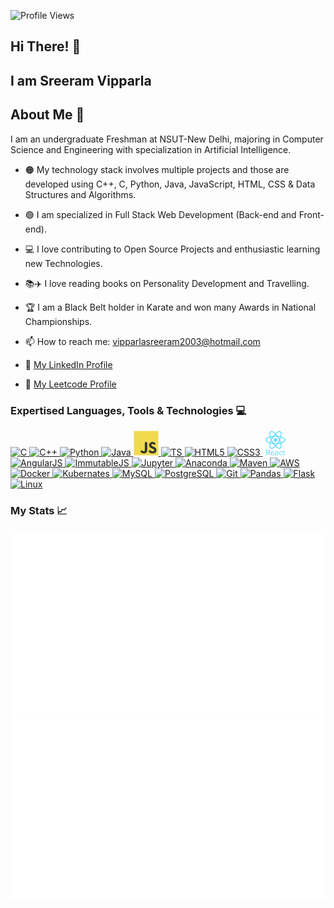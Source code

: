 
![Profile Views](https://komarev.com/ghpvc/?username=SreeramVipparla&color=blue)

## Hi There! 👋
## I am Sreeram Vipparla 

## About Me :man:
I am an undergraduate Freshman at NSUT-New Delhi, majoring in Computer Science and Engineering with specialization in Artificial Intelligence.
- :orange_circle: My technology stack involves multiple projects and those are developed using C++, C, Python, Java, JavaScript, HTML, CSS & Data Structures and Algorithms.

- :green_circle: I am specialized in Full Stack Web Development (Back-end and Front-end).

- :computer: I love contributing to Open Source Projects and enthusiastic learning new Technologies.

-  :books::airplane: I love reading books on Personality Development and Travelling.
- :trophy: I am a Black Belt holder in Karate and won many Awards in National Championships.

- 📫 How to reach me: vipparlasreeram2003@hotmail.com
 - 📝 [My LinkedIn Profile](https://www.linkedin.com/in/sreeram-vipparla/)
 - 📝 [My Leetcode Profile](https://leetcode.com/Sreeram_Vipparla/)
### Expertised Languages, Tools & Technologies :computer: 
<p>
<a href="https://www.programiz.com/c-programming" target="_blank">  
<img src="https://cdn.jsdelivr.net/gh/devicons/devicon/icons/c/c-original.svg" alt="C" width="40" height="40"/>
</a>

<a href="https://www.programiz.com/cpp-programming" target="_blank"> 
<img src="https://cdn.jsdelivr.net/gh/devicons/devicon/icons/cplusplus/cplusplus-original.svg" alt="C++" width="40" height="40"/> 
</a>

<a href="https://www.python.org/" target="_blank">
<img src="https://cdn.jsdelivr.net/gh/devicons/devicon/icons/python/python-original.svg" alt="Python" width="40" height="40"/> 
</a>
 
<a href="https://www.java.com/en/" target="_blank">
<img src="https://cdn.jsdelivr.net/gh/devicons/devicon/icons/java/java-original-wordmark.svg" alt="Java" width="40" height="40"/> 
</a>
  <a href="https://developer.mozilla.org/en-US/docs/Web/JavaScript" target="_blank"> <img src="https://raw.githubusercontent.com/devicons/devicon/master/icons/javascript/javascript-original.svg" alt="javascript" width="40" height="40"/> </a>
 
<a href="https://www.typescriptlang.org/" target="_blank">
<img src="https://cdn.jsdelivr.net/gh/devicons/devicon/icons/typescript/typescript-original.svg" alt="TS" width="40" height="40"/> 
</a>

 <a href="https://html.com/" target="_blank">
<img src="https://cdn.jsdelivr.net/gh/devicons/devicon/icons/html5/html5-original.svg" alt="HTML5" width="40" height="40"/> 
</a>
 <a href="https://developer.mozilla.org/en-US/docs/Web/CSS" target="_blank">
<img src="https://cdn.jsdelivr.net/gh/devicons/devicon/icons/css3/css3-original.svg" alt="CSS3" width="40" height="40"/> 

<a href="https://reactjs.org/" target="_blank"> 
 <img src="https://raw.githubusercontent.com/devicons/devicon/master/icons/react/react-original-wordmark.svg" alt="react" width="40" height="40"/> 
  </a>
  
 
<a href="https://angularjs.org/" target="_blank"> 
<img src="https://cdn.jsdelivr.net/gh/devicons/devicon/icons/angularjs/angularjs-original.svg"  alt="AngularJS" width="40" height="40"/> 
  </a>

 <a href="https://immutable-js.com/" target="_blank">
<img src="https://user-images.githubusercontent.com/86887626/135575700-9dbc01a0-b1f8-4316-a7cb-ddc7b41f1e38.png"  alt="ImmutableJS" width="40" height="40"/>
</a>

 <a href="https://jupyter.org/" target="_blank">
<img src="https://cdn.jsdelivr.net/gh/devicons/devicon/icons/jupyter/jupyter-original-wordmark.svg" alt="Jupyter" width="40" height="40"/>
</a>
 
<a href="https://https://www.anaconda.com/" target="_blank">
<img src="https://avatars.githubusercontent.com/u/22454001?s=200&v=4" alt="Anaconda" width="40" height="40"/>
 </a>
<a href="https://maven.apache.org/" target="_blank">
<img src="https://user-images.githubusercontent.com/86887626/146342729-9c37338c-5ba4-4bc7-b01a-076addec353b.jpg" alt="Maven" width="50" height="50"/>
  </a>
 <a href="https://aws.amazon.com/" target="_blank">
<img src="https://uxwing.com/wp-content/themes/uxwing/download/10-brands-and-social-media/aws.png" alt="AWS" width="40" height="40"/>
  </a>
   
 <a href="https://www.docker.com/" target="_blank">
<img src="https://cdn.jsdelivr.net/gh/devicons/devicon/icons/docker/docker-original.svg" alt="Docker" width="50" height="50"/>
  </a>

 <a href="https://kubernetes.io/" target="_blank">
 <img src="https://miro.medium.com/max/921/1*8SYu5M6ouDaeVqJMk1_dDg.png" alt="Kubernates" width="50" height="40"/>
 </a>
   
<a href="https://www.mysql.com/" target="_blank">
<img src="https://cdn.jsdelivr.net/gh/devicons/devicon/icons/mysql/mysql-original.svg" alt="MySQL" width="40" height="50"/>
</a>
<a href="https://www.postgresql.org/" target="_blank">
<img src="https://cdn.jsdelivr.net/gh/devicons/devicon/icons/postgresql/postgresql-original.svg" alt="PostgreSQL" width="40" height="40"/>
</a>
  
 <a href="https://git-scm.com/" target="_blank">
<img src="https://git-scm.com/images/logos/downloads/Git-Icon-1788C.png" alt="Git" width="40" height="40"/> 
</a>
  <a href="https://pandas.pydata.org" target="_blank">
<img src="https://numfocus.org/wp-content/uploads/2016/07/pandas-logo-300.png" alt="Pandas" width="40" height="40"/>
</a>
<a href="https://flask.palletsprojects.com/en/2.0.x/" target="_blank">
<img src="https://cdn.jsdelivr.net/gh/devicons/devicon/icons/flask/flask-original.svg"  alt="Flask" width="40" height="40"/> 
</a>

 <a href="https://www.linux.org/" target="_blank">
<img src="https://cdn.jsdelivr.net/gh/devicons/devicon/icons/linux/linux-original.svg" alt="Linux" width="40" height="40"/>
</a>

</p>

### My Stats :chart_with_upwards_trend:
   ![](https://github.com/sreeramvipparla/github-stats/blob/master/generated/overview.svg)
   ![](https://github.com/sreeramvipparla/github-stats/blob/master/generated/languages.svg)
